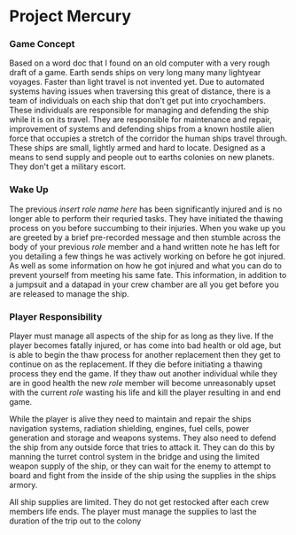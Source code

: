 # Project Mercury

### Game Concept
Based on a word doc that I found on an old computer with a very rough draft of a game.
Earth sends ships on very long many many lightyear voyages. Faster than light travel is not invented yet.
Due to automated systems having issues when traversing this great of distance, there is a team of individuals on each ship that don't get put into cryochambers.
These individuals are responsible for managing and defending the ship while it is on its travel.
They are responsible for maintenance and repair, improvement of systems and defending ships from a known hostile alien force that occupies a stretch of the corridor the human ships travel through.
These ships are small, lightly armed and hard to locate. Designed as a means to send supply and people out to earths colonies on new planets. They don't get a military escort.

### Wake Up
The previous *insert role name here* has been significantly injured and is no longer able to perform their requried tasks. They have initiated the thawing process on you before succumbing to their injuries. When you wake up you are greeted by a brief pre-recorded message and then stumble across the body of your previous *role* member and a hand written note he has left for you detailing a few things he was actively working on before he got injured. As well as some information on how he got injured and what you can do to prevent yourself from meeting his same fate. This information, in addition to a jumpsuit and a datapad in your crew chamber are all you get before you are released to manage the ship.

### Player Responsibility
Player must manage all aspects of the ship for as long as they live. If the player becomes fatally injured, or has come into bad health or old age, but is able to begin the thaw process for another replacement then they get to continue on as the replacement. If they die before initiating a thawing process they end the game. If they thaw out another individual while they are in good health the new *role* member will become unreasonably upset with the current *role* wasting his life and kill the player resulting in and end game.

While the player is alive they need to maintain and repair the ships navigation systems, radiation shielding, engines, fuel cells, power generation and storage and weapons systems. They also need to defend the ship from any outside force that tries to attack it. They can do this by manning the turret control system in the bridge and using the limited weapon supply of the ship, or they can wait for the enemy to attempt to board and fight from the inside of the ship using the supplies in the ships armory.

All ship supplies are limited. They do not get restocked after each crew members life ends. The player must manage the supplies to last the duration of the trip out to the colony 
